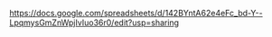 https://docs.google.com/spreadsheets/d/142BYntA62e4eFc_bd-Y--LpqmysGmZnWpjIvIuo36r0/edit?usp=sharing
